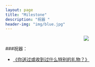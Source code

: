 ```yaml
---
layout: page
title: "Milestone"
description: "祝器 "
header-img: "img/blue.jpg"
---
```



<center>
    <p><img src="http://ww1.sinaimg.cn/large/62400002jw8f6m4ylzdakj202s02sdfm.jpg" align="center"></p>
</center>


###祝器：


- [《你送过或收到过什么特别的礼物？》](https://www.zhihu.com/question/20636030/answer/16447333?group_id=761002660039004160)




